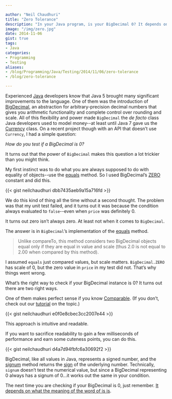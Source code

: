 ```yaml
---

author: "Neil Chaudhuri"
title: "Zero Tolerance"
description: "In your Java program, is your BigDecimal 0? It depends on what the meaning of the word of is is." 
image: "/img/zero.jpg" 
date: 2014-11-06
gist: true
tags:
- Java
categories: 
- Programming
- Testing
aliases:
- /blog/Programming/Java/Testing/2014/11/06/zero-tolerance
- /blog/zero-tolerance

---
```


Experienced [Java](/tags/java) developers know that Java 5 brought many significant improvements to the language. 
One of them was the introduction of [BigDecimal](http://docs.oracle.com/javase/8/docs/api/java/math/BigDecimal.html), an 
abstraction for arbitrary-precision decimal numbers that gives you arithmetic functionality and complete control over 
rounding and scale. All of this flexibility and power made `BigDecimal` the *de facto* class Java developers used to model money--at 
least until Java 7 gave us the [Currency](http://docs.oracle.com/javase/8/docs/api/java/util/Currency.html) class. 
On a recent project though with an API that doesn’t use `Currency`, I had a simple question:

*How do you test if a BigDecimal is 0?*

It turns out that the power of `BigDecimal` makes this question a lot trickier than you might think.

My first instinct was to do what you are always supposed to do with equality of objects--use the 
[equals](http://docs.oracle.com/javase/8/docs/api/java/lang/Object.html#equals-java.lang.Object-) method. So I used 
BigDecimal’s [ZERO](http://docs.oracle.com/javase/8/docs/api/java/math/BigDecimal.html#ZERO) constant and did this.

{{< gist neilchaudhuri dbb7435aeb9a15a716fd >}}

We do this kind of thing all the time without a second thought. The problem was that my unit test failed, and it turns 
out it was because the condition always evaluated to `false`--even when `price` was definitely 0.

It turns out zero isn’t always zero. At least not when it comes to `BigDecimal`.

The answer is in `BigDecimal`’s implementation of the [equals](http://docs.oracle.com/javase/8/docs/api/java/math/BigDecimal.html#equals-java.lang.Object-)
method. 

> Unlike compareTo, this method considers two BigDecimal objects equal only if they are equal in value and scale (thus 2.0 is not equal to 2.00 when compared by this method).


I assumed `equals` just compared values, but scale matters. `BigDecimal.ZERO` has scale of 0, but the zero value in `price` in my test did not. 
That’s why things went wrong.

What’s the right way to check if your BigDecimal instance is 0? It turns out there are two right ways. 

One of them makes perfect sense if you know [Comparable](http://docs.oracle.com/javase/8/docs/api/java/lang/Comparable.html). 
(If you don’t, check out our [tutorial](/tutorial/2013/10/27/comparison-shopping) on the topic.)

{{< gist neilchaudhuri e0f0e8cbec3cc2007e44 >}}

This approach is intuitive and readable.

If you want to sacrifice readability to gain a few milliseconds of performance and earn some cuteness points, you can do this.

{{< gist neilchaudhuri d4a7d94fbfc6a30692f2 >}}

BigDecimal, like all values in Java, represents a signed number, and the [signum](http://docs.oracle.com/javase/8/docs/api/java/math/BigDecimal.html#signum--) 
method returns the [sign](http://en.wikipedia.org/wiki/Sign_function) of the underlying number. Technically, `signum` doesn’t 
test the numerical value, but since a BigDecimal representing 0 always has a signum of 0...it works out the same in your condition.

The next time you are checking if your BigDecimal is 0, just remember. [It depends on what the meaning of the word of is is](https://www.youtube.com/watch?v=j4XT-l-_3y0).
